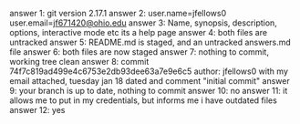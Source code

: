answer 1: git version 2.17.1
answer 2: user.name=jfellows0 user.email=jf671420@ohio.edu
answer 3: Name, synopsis, description, options, interactive mode etc its a help page
answer 4: both files are untracked
answer 5: README.md is staged, and an untracked answers.md file
answer 6: both files are now staged
answer 7: nothing to commit, working tree clean
answer 8: commit 74f7c819ad499e4c6753e2db93dee63a7e9e6c5 author: jfellows0 with my email attached, tuesday jan 18 dated and comment "initial commit"
answer 9: your branch is up to date, nothing to commit
answer 10: no
answer 11: it allows me to put in my credentials, but informs me i have outdated files
answer 12: yes



